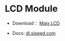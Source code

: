 LCD Module
========


* Download： [Maix LCD](http://dl.sipeed.com/MAIX/HDK/Maix-LCD/)


* Docs: [dl.sipeed.com](dl.sipeed.com)
